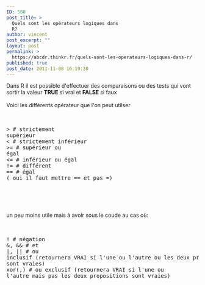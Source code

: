 ```yaml
---
ID: 580
post_title: >
  Quels sont les opérateurs logiques dans
  R?
author: vincent
post_excerpt: ""
layout: post
permalink: >
  https://abcdr.thinkr.fr/quels-sont-les-operateurs-logiques-dans-r/
published: true
post_date: 2011-11-08 16:19:30
---
```

Dans R il est possible d'effectuer des comparaisons ou des tests qui vont sortir la valeur <strong>TRUE</strong> si vrai et <strong>FALSE</strong> si faux<br /><br />Voici les différents opérateur que l'on peut utilser<br /><br /> <pre><br />&gt; # strictement supérieur<br />&lt; # strictement inférieur<br />&gt;= # supérieur ou égal<br />&lt;= # inférieur ou égal<br />!= # différent<br />== # égal   ( oui il faut mettre == et pas =)<br /> </pre> <br /><br /><br />un peu moins utile mais à avoir sous le coude au cas où:<br /><br />  <pre><br />! # négation <br />&amp;, &amp;&amp; # et<br />|, || # ou inclusif (retournera VRAI si l'une ou l'autre ou les deux propositions sont vraies)<br />xor(,) # ou exclusif (retournera VRAI si l'une ou l'autre mais pas les deux propositions sont vraies)<br /> </pre>